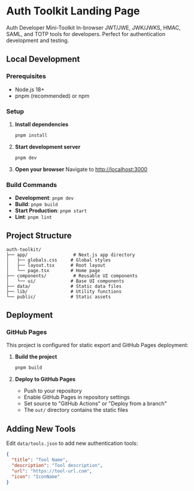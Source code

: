 # Auth Toolkit Landing Page

Auth Developer Mini-Toolkit
In-browser JWT/JWE, JWK/JWKS, HMAC, SAML, and TOTP tools for developers. Perfect for authentication development and testing.

## Local Development

### Prerequisites

- Node.js 18+ 
- pnpm (recommended) or npm

### Setup

1. **Install dependencies**
   ```bash
   pnpm install
   ```

2. **Start development server**
   ```bash
   pnpm dev
   ```

3. **Open your browser**
   Navigate to [http://localhost:3000](http://localhost:3000)

### Build Commands

- **Development**: `pnpm dev`
- **Build**: `pnpm build`
- **Start Production**: `pnpm start`
- **Lint**: `pnpm lint`

## Project Structure

```
auth-toolkit/
├── app/                 # Next.js app directory
│   ├── globals.css     # Global styles
│   ├── layout.tsx      # Root layout
│   └── page.tsx        # Home page
├── components/          # Reusable UI components
│   └── ui/             # Base UI components
├── data/               # Static data files
├── lib/                # Utility functions
└── public/             # Static assets
```

## Deployment

### GitHub Pages

This project is configured for static export and GitHub Pages deployment:

1. **Build the project**
   ```bash
   pnpm build
   ```

2. **Deploy to GitHub Pages**
   - Push to your repository
   - Enable GitHub Pages in repository settings
   - Set source to "GitHub Actions" or "Deploy from a branch"
   - The `out/` directory contains the static files


## Adding New Tools

Edit `data/tools.json` to add new authentication tools:

```json
{
  "title": "Tool Name",
  "description": "Tool description",
  "url": "https://tool-url.com",
  "icon": "IconName"
}
```